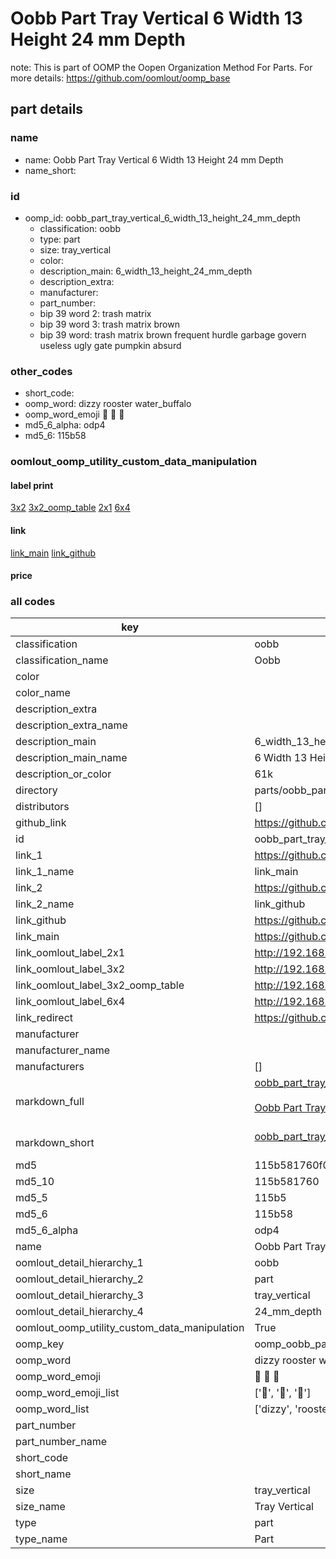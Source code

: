 # Oobb Part Tray Vertical 6 Width 13 Height 24 mm Depth  

note: This is part of OOMP the Oopen Organization Method For Parts. For more details: https://github.com/oomlout/oomp_base

##  part details
  







### name
* name: Oobb Part Tray Vertical 6 Width 13 Height 24 mm Depth
* name_short: 
### id
* oomp_id: oobb_part_tray_vertical_6_width_13_height_24_mm_depth
  * classification: oobb
  * type: part
  * size: tray_vertical
  * color: 
  * description_main: 6_width_13_height_24_mm_depth
  * description_extra: 
  * manufacturer: 
  * part_number: 
  * bip 39 word 2: trash matrix
  * bip 39 word 3: trash matrix brown
  * bip 39 word: trash matrix brown frequent hurdle garbage govern useless ugly gate pumpkin absurd

### other_codes
* short_code: 
* oomp_word: dizzy rooster water_buffalo
* oomp_word_emoji :dizzy: :rooster: :water_buffalo:
* md5_6_alpha: odp4
* md5_6: 115b58






### oomlout_oomp_utility_custom_data_manipulation
#### label print
[3x2](http://192.168.1.245:1112/?label=oomp%20odp4)
[3x2_oomp_table](http://192.168.1.108:1112/?label=oomp%20odp4)
[2x1](http://192.168.1.242:1112/?label=oomp%20odp4)
[6x4](http://192.168.1.55:1112/?label=oomp%20odp4)    

#### link

[link_main](https://github.com/oomlout/oomlout_oomp_version_1_messy/tree/main/parts/oobb_part_tray_vertical_6_width_13_height_24_mm_depth) [link_github](https://github.com/oomlout/oomlout_oomp_version_1_messy/tree/main/parts/oobb_part_tray_vertical_6_width_13_height_24_mm_depth)                             

#### price







### all codes 
| key | value |  
| --- | --- |  
| classification | oobb |  
| classification_name | Oobb |  
| color |  |  
| color_name |  |  
| description_extra |  |  
| description_extra_name |  |  
| description_main | 6_width_13_height_24_mm_depth |  
| description_main_name | 6 Width 13 Height 24 mm Depth |  
| description_or_color | 61k |  
| directory | parts/oobb_part_tray_vertical_6_width_13_height_24_mm_depth |  
| distributors | [] |  
| github_link | https://github.com/oomlout/oomlout_oomp_part_src/tree/main/parts/oobb_part_tray_vertical_6_width_13_height_24_mm_depth |  
| id | oobb_part_tray_vertical_6_width_13_height_24_mm_depth |  
| link_1 | https://github.com/oomlout/oomlout_oomp_version_1_messy/tree/main/parts/oobb_part_tray_vertical_6_width_13_height_24_mm_depth |  
| link_1_name | link_main |  
| link_2 | https://github.com/oomlout/oomlout_oomp_version_1_messy/tree/main/parts/oobb_part_tray_vertical_6_width_13_height_24_mm_depth |  
| link_2_name | link_github |  
| link_github | https://github.com/oomlout/oomlout_oomp_version_1_messy/tree/main/parts/oobb_part_tray_vertical_6_width_13_height_24_mm_depth |  
| link_main | https://github.com/oomlout/oomlout_oomp_version_1_messy/tree/main/parts/oobb_part_tray_vertical_6_width_13_height_24_mm_depth |  
| link_oomlout_label_2x1 | http://192.168.1.242:1112/?label=oomp%20odp4 |  
| link_oomlout_label_3x2 | http://192.168.1.245:1112/?label=oomp%20odp4 |  
| link_oomlout_label_3x2_oomp_table | http://192.168.1.108:1112/?label=oomp%20odp4 |  
| link_oomlout_label_6x4 | http://192.168.1.55:1112/?label=oomp%20odp4 |  
| link_redirect | https://github.com/oomlout/oomlout_oomp_version_1_messy/tree/main/parts/oobb_part_tray_vertical_6_width_13_height_24_mm_depth |  
| manufacturer |  |  
| manufacturer_name |  |  
| manufacturers | [] |  
| markdown_full | [oobb_part_tray_vertical_6_width_13_height_24_mm_depth](none)<br>[](none)<br>[Oobb Part Tray Vertical 6 Width 13 Height 24 Mm Depth](none)<br><br> |  
| markdown_short | [oobb_part_tray_vertical_6_width_13_height_24_mm_depth](none)<br><br> |  
| md5 | 115b581760f00ca17e37c5ca3a224f3b |  
| md5_10 | 115b581760 |  
| md5_5 | 115b5 |  
| md5_6 | 115b58 |  
| md5_6_alpha | odp4 |  
| name | Oobb Part Tray Vertical 6 Width 13 Height 24 mm Depth |  
| oomlout_detail_hierarchy_1 | oobb |  
| oomlout_detail_hierarchy_2 | part |  
| oomlout_detail_hierarchy_3 | tray_vertical |  
| oomlout_detail_hierarchy_4 | 24_mm_depth |  
| oomlout_oomp_utility_custom_data_manipulation | True |  
| oomp_key | oomp_oobb_part_tray_vertical_6_width_13_height_24_mm_depth |  
| oomp_word | dizzy rooster water_buffalo |  
| oomp_word_emoji | :dizzy: :rooster: :water_buffalo: |  
| oomp_word_emoji_list | [':dizzy:', ':rooster:', ':water_buffalo:'] |  
| oomp_word_list | ['dizzy', 'rooster', 'water_buffalo'] |  
| part_number |  |  
| part_number_name |  |  
| short_code |  |  
| short_name |  |  
| size | tray_vertical |  
| size_name | Tray Vertical |  
| type | part |  
| type_name | Part |  
